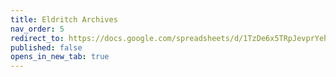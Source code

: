 ```yaml
---
title: Eldritch Archives
nav_order: 5
redirect_to: https://docs.google.com/spreadsheets/d/1TzDe6x5TRpJevprYeh6xxdNXU5Wk40Q1GU30AKIrgAM/edit?usp=sharing
published: false
opens_in_new_tab: true
---
```

